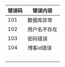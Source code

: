 | 错误码 | 错误内容     |
| ------ | ------------ |
| 101    | 数据库异常   |
| 102    | 用户名不存在 |
| 103    | 密码错误     |
| 104    | 博客id错误   |
|        |              |
|        |              |
|        |              |
|        |              |
|        |              |

